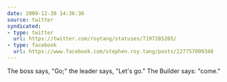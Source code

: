 ```yaml
---
date: 2009-12-30 14:36:36
source: twitter
syndicated:
- type: twitter
  url: https://twitter.com/roytang/statuses/7197285205/
- type: facebook
  url: https://www.facebook.com/stephen.roy.tang/posts/227757009348
---
```


The boss says, "Go;" the leader says, "Let's go." The Builder says: "come."